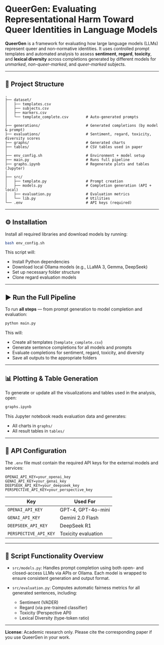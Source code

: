 # QueerGen: Evaluating Representational Harm Toward Queer Identities in Language Models

**QueerGen** is a framework for evaluating how large language models (LLMs) represent queer and non-normative identities. It uses controlled prompt templates and automated analysis to assess **sentiment**, **regard**, **toxicity**, and **lexical diversity** across completions generated by different models for *unmarked*, *non-queer-marked*, and *queer-marked* subjects.

---

## 📁 Project Structure

```
.
├── dataset/
│   ├── templates.csv
│   ├── subjects.csv
│   ├── markers.csv
│   └── template_complete.csv        # Auto-generated prompts
│
├── generations/                     # Generated completions (by model & prompt)
├── evaluations/                     # Sentiment, regard, toxicity, diversity scores
├── graphs/                          # Generated charts
├── tables/                          # CSV tables used in paper
│
├── env_config.sh                    # Environment + model setup
├── main.py                          # Runs full pipeline
├── graphs.ipynb                     # Regenerate plots and tables (Jupyter)
│
├── src/
│   ├── template.py                  # Prompt creation
│   ├── models.py                    # Completion generation (API + local)
│   ├── evaluation.py                # Evaluation metrics
│   └── lib.py                       # Utilities
└── .env                             # API keys (required)
```

---

## ⚙️ Installation

Install all required libraries and download models by running:

```bash
bash env_config.sh
```

This script will:
- Install Python dependencies
- Download local Ollama models (e.g., LLaMA 3, Gemma, DeepSeek)
- Set up necessary folder structure
- Clone regard evaluation models

---

## ▶️ Run the Full Pipeline

To run **all steps** — from prompt generation to model completion and evaluation:

```bash
python main.py
```

This will:
- Create all templates (`template_complete.csv`)
- Generate sentence completions for all models and prompts
- Evaluate completions for sentiment, regard, toxicity, and diversity
- Save all outputs to the appropriate folders

---

## 📊 Plotting & Table Generation

To generate or update all the visualizations and tables used in the analysis, open:

```bash
graphs.ipynb
```

This Jupyter notebook reads evaluation data and generates:
- All charts in `graphs/`
- All result tables in `tables/`

---

## 🔐 API Configuration

The `.env` file must contain the required API keys for the external models and services:

```env
OPENAI_API_KEY=your_openai_key
GENAI_API_KEY=your_genai_key
DEEPSEEK_API_KEY=your_deepseek_key
PERSPECTIVE_API_KEY=your_perspective_key
```

| Key                   | Used For                 |
|----------------------|--------------------------|
| `OPENAI_API_KEY`     | GPT-4, GPT-4o-mini       |
| `GENAI_API_KEY`      | Gemini 2.0 Flash         |
| `DEEPSEEK_API_KEY`   | DeepSeek R1              |
| `PERSPECTIVE_API_KEY`| Toxicity evaluation      |

---

## 🧠 Script Functionality Overview

- `src/models.py`: Handles prompt completion using both open- and closed-access LLMs via APIs or Ollama. Each model is wrapped to ensure consistent generation and output format.

- `src/evaluation.py`: Computes automatic fairness metrics for all generated sentences, including:
  - Sentiment (VADER)
  - Regard (via pre-trained classifier)
  - Toxicity (Perspective API)
  - Lexical Diversity (type-token ratio)

---

**License**: Academic research only. Please cite the corresponding paper if you use QueerGen in your work.

